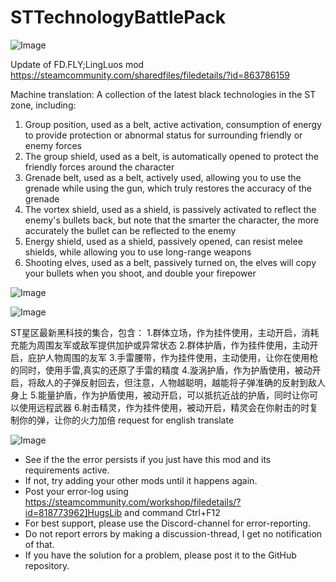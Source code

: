# STTechnologyBattlePack

![Image](https://i.imgur.com/buuPQel.png)

Update of FD.FLY;LingLuos mod
https://steamcommunity.com/sharedfiles/filedetails/?id=863786159

Machine translation: 
A collection of the latest black technologies in the ST zone, including:
1. Group position, used as a belt, active activation, consumption of energy to provide protection or abnormal status for surrounding friendly or enemy forces
2. The group shield, used as a belt, is automatically opened to protect the friendly forces around the character
3. Grenade belt, used as a belt, actively used, allowing you to use the grenade while using the gun, which truly restores the accuracy of the grenade
4. The vortex shield, used as a shield, is passively activated to reflect the enemy's bullets back, but note that the smarter the character, the more accurately the bullet can be reflected to the enemy
5. Energy shield, used as a shield, passively opened, can resist melee shields, while allowing you to use long-range weapons
6. Shooting elves, used as a belt, passively turned on, the elves will copy your bullets when you shoot, and double your firepower

![Image](https://i.imgur.com/pufA0kM.png)

	
![Image](https://i.imgur.com/Z4GOv8H.png)

ST星区最新黑科技的集合，包含：
1.群体立场，作为挂件使用，主动开启，消耗充能为周围友军或敌军提供加护或异常状态
2.群体护盾，作为挂件使用，主动开启，庇护人物周围的友军
3.手雷腰带，作为挂件使用，主动使用，让你在使用枪的同时，使用手雷,真实的还原了手雷的精度
4.漩涡护盾，作为护盾使用，被动开启，将敌人的子弹反射回去，但注意，人物越聪明，越能将子弹准确的反射到敌人身上
5.能量护盾，作为护盾使用，被动开启，可以抵抗近战的护盾，同时让你可以使用远程武器
6.射击精灵，作为挂件使用，被动开启，精灵会在你射击的时复制你的弹，让你的火力加倍
request for english translate

![Image](https://i.imgur.com/PwoNOj4.png)



-  See if the the error persists if you just have this mod and its requirements active.
-  If not, try adding your other mods until it happens again.
-  Post your error-log using https://steamcommunity.com/workshop/filedetails/?id=818773962]HugsLib and command Ctrl+F12
-  For best support, please use the Discord-channel for error-reporting.
-  Do not report errors by making a discussion-thread, I get no notification of that.
-  If you have the solution for a problem, please post it to the GitHub repository.


